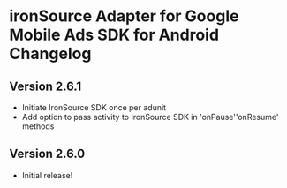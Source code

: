 # ironSource Adapter for Google Mobile Ads SDK for Android Changelog

## Version 2.6.1
- Initiate IronSource SDK once per adunit
- Add option to pass activity to IronSource SDK in 'onPause'\'onResume' methods

## Version 2.6.0
- Initial release!
